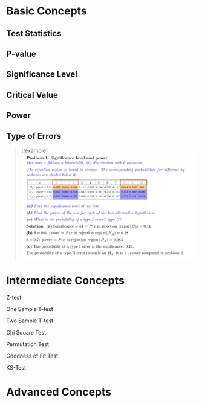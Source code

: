 # Basic Concepts
## Test Statistics


## P-value




## Significance Level



## Critical Value



## Power


## Type of Errors



> [!example]
> ![](Hypothesis%20Testing.assets/image-20240203211240679.png)





# Intermediate Concepts
Z-test



One Sample T-test



Two Sample T-test



Chi Square Test



Permutation Test



Goodness of Fit Test


KS-Test



# Advanced Concepts